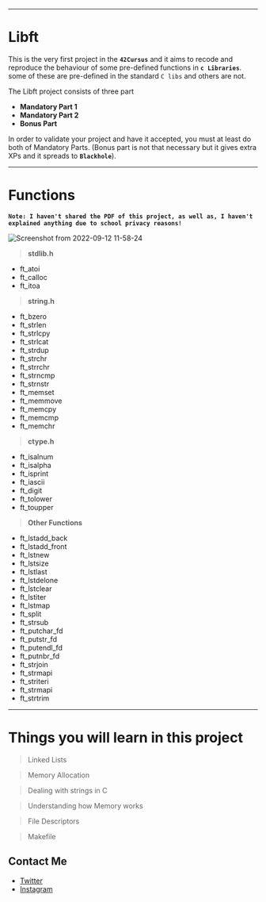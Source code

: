 
---

# Libft

This is the very first project in the **`42Cursus`** and it aims to recode and reproduce the behaviour of some pre-defined functions in **`c Libraries`**. <br/>
some of these are pre-defined in the standard `C libs` and others are not.

The Libft project consists of three part
- **Mandatory Part 1**
- **Mandatory Part 2**
- **Bonus Part**
  
In order to validate your project and have it accepted, you must at least do both of Mandatory Parts. (Bonus part is not that necessary but it gives extra XPs and it spreads to **`Blackhole`**).

---

# Functions

**```Note: I haven't shared the PDF of this project, as well as, I haven't explained anything due to school privacy reasons!```**

![Screenshot from 2022-09-12 11-58-24](https://user-images.githubusercontent.com/49293816/195661896-44114406-08cc-451e-bbc3-6fff2f53ded8.png)

> **stdlib.h**
- ft_atoi
- ft_calloc
- ft_itoa

> **string.h**
- ft_bzero
- ft_strlen
- ft_strlcpy
- ft_strlcat
- ft_strdup
- ft_strchr
- ft_strrchr
- ft_strncmp
- ft_strnstr
- ft_memset
- ft_memmove
- ft_memcpy
- ft_memcmp
- ft_memchr

> **ctype.h**
- ft_isalnum
- ft_isalpha
- ft_isprint
- ft_iascii
- ft_digit
- ft_tolower
- ft_toupper

> **Other Functions**

- ft_lstadd_back
- ft_lstadd_front
- ft_lstnew
- ft_lstsize
- ft_lstlast
- ft_lstdelone
- ft_lstclear
- ft_lstiter
- ft_lstmap
- ft_split
- ft_strsub
- ft_putchar_fd
- ft_putstr_fd
- ft_putendl_fd
- ft_putnbr_fd
- ft_strjoin
- ft_strmapi
- ft_striteri
- ft_strmapi
- ft_strtrim

---

# Things you will learn in this project

> Linked Lists

> Memory Allocation

> Dealing with strings in C

> Understanding how Memory works

> File Descriptors

> Makefile

## Contact Me

* [Twitter][_1]
* [Instagram][_2]

[_1]: https://twitter.com/amait0u
[_2]: https://www.instagram.com/amait0u
